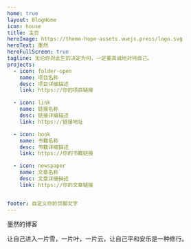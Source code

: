```yaml
---
home: true
layout: BlogHome
icon: house
title: 主页
heroImage: https://theme-hope-assets.vuejs.press/logo.svg
heroText: 墨然
heroFullScreen: true
tagline: 无论你对此生的决定为何，一定要真诚地对待自己。
projects:
  - icon: folder-open
    name: 项目名称
    desc: 项目详细描述
    link: https://你的项目链接

  - icon: link
    name: 链接名称
    desc: 链接详细描述
    link: https://链接地址

  - icon: book
    name: 书籍名称
    desc: 书籍详细描述
    link: https://你的书籍链接

  - icon: newspaper
    name: 文章名称
    desc: 文章详细描述
    link: https://你的文章链接


footer: 自定义你的页脚文字
---
```


墨然的博客

让自己进入一片雪，一片叶，一片云，让自己平和安乐是一种修行。
